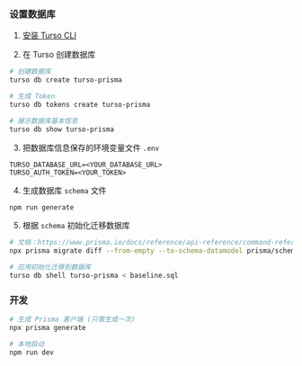 ### 设置数据库

1. [安装 Turso CLI](https://docs.turso.tech/reference/turso-cli#installation)

2. 在 Turso 创建数据库

```bash
# 创建数据库
turso db create turso-prisma

# 生成 Token
turso db tokens create turso-prisma

# 展示数据库基本信息
turso db show turso-prisma
```

3. 把数据库信息保存的环境变量文件 `.env`

```text
TURSO_DATABASE_URL=<YOUR_DATABASE_URL>
TURSO_AUTH_TOKEN=<YOUR_TOKEN>
```

4. 生成数据库 `schema` 文件

```bash
npm run generate
```

5. 根据 `schema` 初始化迁移数据库

```bash
# 文档：https://www.prisma.io/docs/reference/api-reference/command-reference#migrate-diff
npx prisma migrate diff --from-empty --to-schema-datamodel prisma/schema.prisma --script > baseline.sql

# 应用初始化迁移到数据库
turso db shell turso-prisma < baseline.sql
```

### 开发

```bash
# 生成 Prisma 客户端 (只需生成一次)
npx prisma generate

# 本地启动
npm run dev
```
